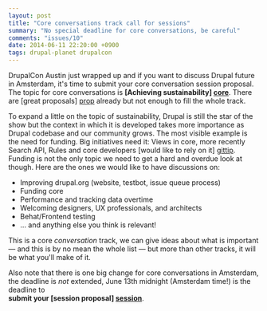 ```yaml
---
layout: post
title: "Core conversations track call for sessions"
summary: "No special deadline for core conversations, be careful"
comments: "issues/10"
date: 2014-06-11 22:20:00 +0900
tags: drupal-planet drupalcon
---
```


DrupalCon Austin just wrapped up and if you want to discuss Drupal future in
Amsterdam, it's time to submit your core conversation session proposal. The
topic for core conversations is <strong>[Achieving sustainability]
[core]</strong>. There are [great proposals] [prop] already but not enough to
fill the whole track.

To expand a little on the topic of sustainability, Drupal is still the star
of the show but the context in which it is developed takes more importance as
Drupal codebase and our community grows. The most visible example is the
need for funding. Big initiatives need it: Views in core,
more recently Search API, Rules and core developers [would like to rely on
it] [gittip]. Funding is not the only topic we need to get a hard and
overdue look at though. Here are the ones we would like to have discussions on:

* Improving drupal.org (website, testbot, issue queue process)
* Funding core
* Performance and tracking data overtime
* Welcoming designers, UX professionals, and architects
* Behat/Frontend testing
* … and anything else you think is relevant!

This is a core <em>conversation</em> track, we can give ideas about what is
important — and this is by no mean the whole list — but more
than other tracks, it will be what you'll make of it.

Also note that there is one big change for core conversations in Amsterdam,
the deadline is <em>not</em> extended, June 13th midnight (Amsterdam
time!) is the deadline to <br><strong>submit your [session proposal]
[session]</strong>.


[core]: https://amsterdam2014.drupal.org/tracks#core-conversations
[prop]: https://amsterdam2014.drupal.org/sessions/proposed?field_experience_value=All&field_track_value=Core%20Conversations&field_drupal_version_value=All&combine=
[session]: https://amsterdam2014.drupal.org/submit-session
[gittip]: http://yesct.net/drupal-core-gittip-team
